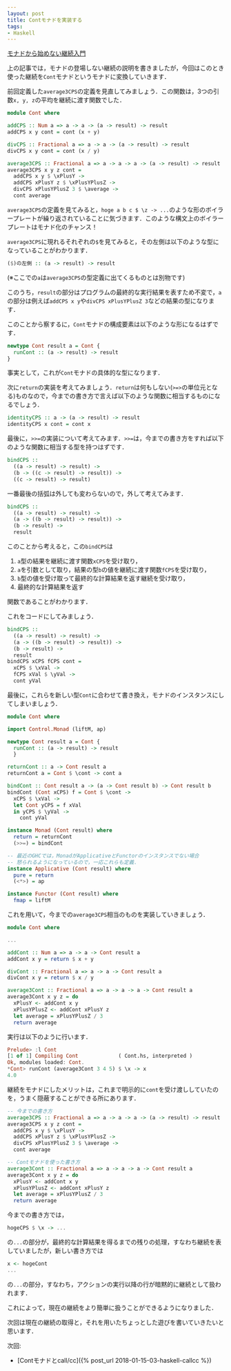```yaml
---
layout: post
title: Contモナドを実装する
tags:
- Haskell
---
```


[モナドから始めない継続入門](/2018/01/14/01-haskell-continuation.html)

上の記事では，モナドの登場しない継続の説明を書きましたが，今回はこのとき使った継続を`Cont`モナドというモナドに変換していきます．

前回定義した`average3CPS`の定義を見直してみましょう．この関数は，3つの引数`x, y, z`の平均を継続に渡す関数でした．

```haskell
module Cont where

addCPS :: Num a => a -> a -> (a -> result) -> result
addCPS x y cont = cont (x + y)

divCPS :: Fractional a => a -> a -> (a -> result) -> result
divCPS x y cont = cont (x / y)

average3CPS :: Fractional a => a -> a -> a -> (a -> result) -> result
average3CPS x y z cont =
  addCPS x y $ \xPlusY ->
  addCPS xPlusY z $ \xPlusYPlusZ ->
  divCPS xPlusYPlusZ 3 $ \average ->
  cont average
```

`average3CPS`の定義を見てみると，`hoge a b c $ \z -> ...`のような形のボイラープレートが繰り返されていることに気づきます．このような構文上のボイラープレートはモナド化のチャンス！

`average3CPS`に現れるそれぞれの`$`を見てみると，その左側は以下のような型になっていることがわかります．

```haskell
($)の左側 :: (a -> result) -> result
```

(※ここでの`a`は`average3CPS`の型定義に出てくるものとは別物です)

このうち，`result`の部分はプログラムの最終的な実行結果を表すため不変で，`a`の部分は例えば`addCPS x y`や`divCPS xPlusYPlusZ 3`などの結果の型になります．

このことから察するに，`Cont`モナドの構成要素は以下のような形になるはずです．

```haskell
newtype Cont result a = Cont {
  runCont :: (a -> result) -> result
}
```

事実として，これが`Cont`モナドの具体的な型になります．

次に`return`の実装を考えてみましょう．`return`は何もしない(`>=>`の単位元となる)ものなので，今までの書き方で言えば以下のような関数に相当するものになるでしょう．

```haskell
identityCPS :: a -> (a -> result) -> result
identityCPS x cont = cont x
```

最後に，`>>=`の実装について考えてみます．`>>=`は，今までの書き方をすれば以下のような関数に相当する型を持つはずです．

```haskell
bindCPS ::
  ((a -> result) -> result) ->
  (b -> ((c -> result) -> result)) ->
  ((c -> result) -> result)
```

一番最後の括弧は外しても変わらないので，外して考えてみます．

```haskell
bindCPS ::
  ((a -> result) -> result) ->
  (a -> ((b -> result) -> result)) ->
  (b -> result) ->
  result
```

このことから考えると，この`bindCPS`は

1. `a`型の結果を継続に渡す関数`xCPS`を受け取り，
2. `a`を引数として取り，結果の型`b`の値を継続に渡す関数`fCPS`を受け取り，
3. `b`型の値を受け取って最終的な計算結果を返す継続を受け取り，
4. 最終的な計算結果を返す


関数であることがわかります．

これをコードにしてみましょう．

```haskell
bindCPS ::
  ((a -> result) -> result) ->
  (a -> ((b -> result) -> result)) ->
  (b -> result) ->
  result
bindCPS xCPS fCPS cont =
  xCPS $ \xVal ->
  fCPS xVal $ \yVal ->
  cont yVal
```

最後に，これらを新しい型`Cont`に合わせて書き換え，モナドのインスタンスにしてしまいましょう．


```haskell
module Cont where

import Control.Monad (liftM, ap)

newtype Cont result a = Cont {
  runCont :: (a -> result) -> result
  }

returnCont :: a -> Cont result a
returnCont a = Cont $ \cont -> cont a

bindCont :: Cont result a -> (a -> Cont result b) -> Cont result b
bindCont (Cont xCPS) f = Cont $ \cont ->
  xCPS $ \xVal ->
  let Cont yCPS = f xVal
  in yCPS $ \yVal ->
    cont yVal

instance Monad (Cont result) where
  return = returnCont
  (>>=) = bindCont

-- 最近のGHCでは，MonadがApplicativeとFunctorのインスタンスでない場合
-- 怒られるようになっているので，一応これらも定義．
instance Applicative (Cont result) where
  pure = return
  (<*>) = ap

instance Functor (Cont result) where
  fmap = liftM
```

これを用いて，今までの`average3CPS`相当のものを実装していきましょう．

```haskell
module Cont where

...

addCont :: Num a => a -> a -> Cont result a
addCont x y = return $ x + y

divCont :: Fractional a => a -> a -> Cont result a
divCont x y = return $ x / y

average3Cont :: Fractional a => a -> a -> a -> Cont result a
average3Cont x y z = do
  xPlusY <- addCont x y
  xPlusYPlusZ <- addCont xPlusY z
  let average = xPlusYPlusZ / 3
  return average
```

実行は以下のように行います．

```haskell
Prelude> :l Cont
[1 of 1] Compiling Cont             ( Cont.hs, interpreted )
Ok, modules loaded: Cont.
*Cont> runCont (average3Cont 3 4 5) $ \x -> x
4.0
```

継続をモナドにしたメリットは，これまで明示的に`cont`を受け渡ししていたのを，うまく隠蔽することができる所にあります．

```haskell
-- 今までの書き方
average3CPS :: Fractional a => a -> a -> a -> (a -> result) -> result
average3CPS x y z cont =
  addCPS x y $ \xPlusY ->
  addCPS xPlusY z $ \xPlusYPlusZ ->
  divCPS xPlusYPlusZ 3 $ \average ->
  cont average

-- Contモナドを使った書き方
average3Cont :: Fractional a => a -> a -> a -> Cont result a
average3Cont x y z = do
  xPlusY <- addCont x y
  xPlusYPlusZ <- addCont xPlusY z
  let average = xPlusYPlusZ / 3
  return average
```

今までの書き方では，

```haskell
hogeCPS $ \x -> ...
```

の`...`の部分が，最終的な計算結果を得るまでの残りの処理，すなわち継続を表していましたが，新しい書き方では

```haskell
x <- hogeCont
...
```

の`...`の部分，すなわち，アクションの実行以降の行が暗黙的に継続として扱われます．

これによって，現在の継続をより簡単に扱うことができるようになりました．

次回は現在の継続の取得と，それを用いたちょっとした遊びを書いていきたいと思います．

次回:

+ [Contモナドとcall/cc]({% post_url 2018-01-15-03-haskell-callcc %})
